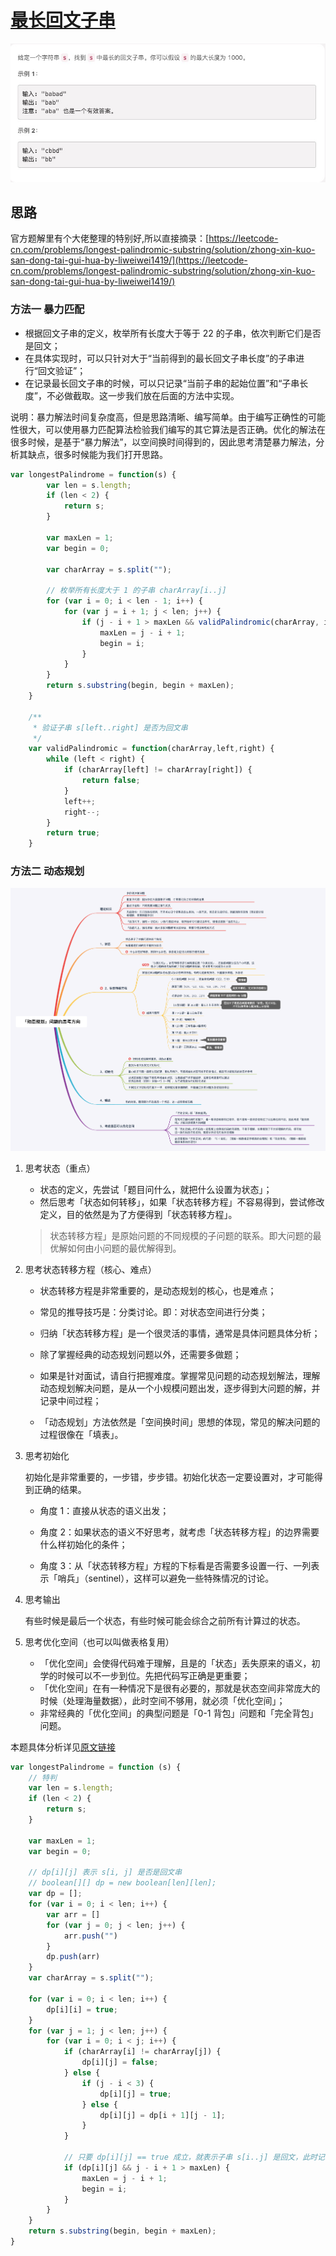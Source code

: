 # [最长回文子串](https://leetcode-cn.com/problems/longest-palindromic-substring/)

![longestPalindrome](./imgs/longestPalindrome.png)

## 思路

官方题解里有个大佬整理的特别好,所以直接摘录：[https://leetcode-cn.com/problems/longest-palindromic-substring/solution/zhong-xin-kuo-san-dong-tai-gui-hua-by-liweiwei1419/](https://leetcode-cn.com/problems/longest-palindromic-substring/solution/zhong-xin-kuo-san-dong-tai-gui-hua-by-liweiwei1419/)

### 方法一 暴力匹配

* 根据回文子串的定义，枚举所有长度大于等于 22 的子串，依次判断它们是否是回文；
* 在具体实现时，可以只针对大于“当前得到的最长回文子串长度”的子串进行“回文验证”；
* 在记录最长回文子串的时候，可以只记录“当前子串的起始位置”和“子串长度”，不必做截取。这一步我们放在后面的方法中实现。

说明：暴力解法时间复杂度高，但是思路清晰、编写简单。由于编写正确性的可能性很大，可以使用暴力匹配算法检验我们编写的其它算法是否正确。优化的解法在很多时候，是基于“暴力解法”，以空间换时间得到的，因此思考清楚暴力解法，分析其缺点，很多时候能为我们打开思路。


```js
var longestPalindrome = function(s) {
        var len = s.length;
        if (len < 2) {
            return s;
        }

        var maxLen = 1;
        var begin = 0;
       
        var charArray = s.split("");

        // 枚举所有长度大于 1 的子串 charArray[i..j]
        for (var i = 0; i < len - 1; i++) {
            for (var j = i + 1; j < len; j++) {
                if (j - i + 1 > maxLen && validPalindromic(charArray, i, j)) {
                    maxLen = j - i + 1;
                    begin = i;
                }
            }
        }
        return s.substring(begin, begin + maxLen);
    }

    /**
     * 验证子串 s[left..right] 是否为回文串
     */
    var validPalindromic = function(charArray,left,right) {
        while (left < right) {
            if (charArray[left] != charArray[right]) {
                return false;
            }
            left++;
            right--;
        }
        return true;
    }
```  

### 方法二 动态规划

![dpxmind](./imgs/DP-xmind.png)

1. 思考状态（重点）

    * 状态的定义，先尝试「题目问什么，就把什么设置为状态」；
    * 然后思考「状态如何转移」，如果「状态转移方程」不容易得到，尝试修改定义，目的依然是为了方便得到「状态转移方程」。
    >状态转移方程」是原始问题的不同规模的子问题的联系。即大问题的最优解如何由小问题的最优解得到。

2. 思考状态转移方程（核心、难点）

    * 状态转移方程是非常重要的，是动态规划的核心，也是难点；

    * 常见的推导技巧是：分类讨论。即：对状态空间进行分类；

    * 归纳「状态转移方程」是一个很灵活的事情，通常是具体问题具体分析；

    * 除了掌握经典的动态规划问题以外，还需要多做题；

    * 如果是针对面试，请自行把握难度。掌握常见问题的动态规划解法，理解动态规划解决问题，是从一个小规模问题出发，逐步得到大问题的解，并记录中间过程；

    * 「动态规划」方法依然是「空间换时间」思想的体现，常见的解决问题的过程很像在「填表」。

3. 思考初始化

    初始化是非常重要的，一步错，步步错。初始化状态一定要设置对，才可能得到正确的结果。

    * 角度 1：直接从状态的语义出发；

    * 角度 2：如果状态的语义不好思考，就考虑「状态转移方程」的边界需要什么样初始化的条件；

    * 角度 3：从「状态转移方程」方程的下标看是否需要多设置一行、一列表示「哨兵」（sentinel），这样可以避免一些特殊情况的讨论。

4. 思考输出

    有些时候是最后一个状态，有些时候可能会综合之前所有计算过的状态。

5. 思考优化空间（也可以叫做表格复用）

    * 「优化空间」会使得代码难于理解，且是的「状态」丢失原来的语义，初学的时候可以不一步到位。先把代码写正确是更重要；
    * 「优化空间」在有一种情况下是很有必要的，那就是状态空间非常庞大的时候（处理海量数据），此时空间不够用，就必须「优化空间」；
    * 非常经典的「优化空间」的典型问题是「0-1 背包」问题和「完全背包」问题。


本题具体分析详见[原文链接](https://leetcode-cn.com/problems/longest-palindromic-substring/solution/zhong-xin-kuo-san-dong-tai-gui-hua-by-liweiwei1419/)

```js
var longestPalindrome = function (s) {
    // 特判
    var len = s.length;
    if (len < 2) {
        return s;
    }

    var maxLen = 1;
    var begin = 0;

    // dp[i][j] 表示 s[i, j] 是否是回文串
    // boolean[][] dp = new boolean[len][len];
    var dp = [];
    for (var i = 0; i < len; i++) {
        var arr = []
        for (var j = 0; j < len; j++) {
            arr.push("")
        }
        dp.push(arr)
    }
    var charArray = s.split("");

    for (var i = 0; i < len; i++) {
        dp[i][i] = true;
    }
    for (var j = 1; j < len; j++) {
        for (var i = 0; i < j; i++) {
            if (charArray[i] != charArray[j]) {
                dp[i][j] = false;
            } else {
                if (j - i < 3) {
                    dp[i][j] = true;
                } else {
                    dp[i][j] = dp[i + 1][j - 1];
                }
            }

            // 只要 dp[i][j] == true 成立，就表示子串 s[i..j] 是回文，此时记录回文长度和起始位置
            if (dp[i][j] && j - i + 1 > maxLen) {
                maxLen = j - i + 1;
                begin = i;
            }
        }
    }
    return s.substring(begin, begin + maxLen);
}
```



